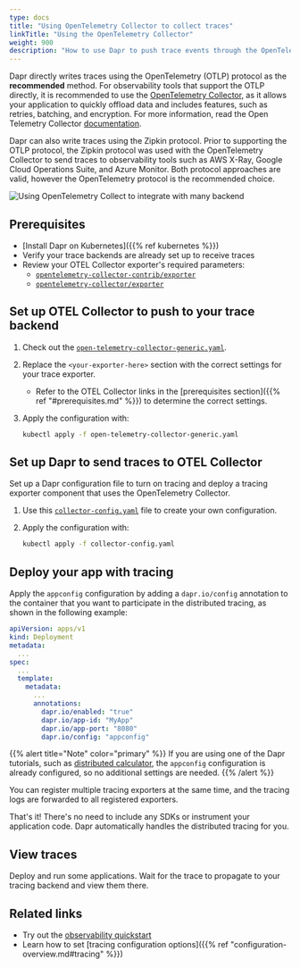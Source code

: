 ```yaml
---
type: docs
title: "Using OpenTelemetry Collector to collect traces"
linkTitle: "Using the OpenTelemetry Collector"
weight: 900
description: "How to use Dapr to push trace events through the OpenTelemetry Collector."
---
```


Dapr directly writes traces using the OpenTelemetry (OTLP) protocol as the **recommended** method. For observability tools that support the OTLP directly, it is recommended to use the [OpenTelemetry Collector](https://github.com/open-telemetry/opentelemetry-collector), as it allows your application to quickly offload data and includes features, such as retries, batching, and encryption. For more information, read the Open Telemetry Collector [documentation](https://opentelemetry.io/docs/collector/#when-to-use-a-collector).

Dapr can also write traces using the Zipkin protocol. Prior to supporting the OTLP protocol, the Zipkin protocol was used with the OpenTelemetry Collector to send traces to observability tools such as AWS X-Ray, Google Cloud Operations Suite, and Azure Monitor. Both protocol approaches are valid, however the OpenTelemetry protocol is the recommended choice.

![Using OpenTelemetry Collect to integrate with many backend](/images/open-telemetry-collector.png)

## Prerequisites

- [Install Dapr on Kubernetes]({{% ref kubernetes %}})
- Verify your trace backends are already set up to receive traces
- Review your OTEL Collector exporter's required parameters:
  - [`opentelemetry-collector-contrib/exporter`](https://github.com/open-telemetry/opentelemetry-collector-contrib/tree/main/exporter)
  - [`opentelemetry-collector/exporter`](https://github.com/open-telemetry/opentelemetry-collector/tree/main/exporter)

## Set up OTEL Collector to push to your trace backend

1. Check out the [`open-telemetry-collector-generic.yaml`](/docs/open-telemetry-collector/open-telemetry-collector-generic.yaml). 

1. Replace the `<your-exporter-here>` section with the correct settings for your trace exporter. 
   - Refer to the OTEL Collector links in the [prerequisites section]({{% ref "#prerequisites.md" %}}) to determine the correct settings.

1. Apply the configuration with:

   ```sh
   kubectl apply -f open-telemetry-collector-generic.yaml
   ```

## Set up Dapr to send traces to OTEL Collector

Set up a Dapr configuration file to turn on tracing and deploy a tracing exporter component that uses the OpenTelemetry Collector.

1. Use this [`collector-config.yaml`](/docs/open-telemetry-collector/collector-config.yaml) file to create your own configuration.

1. Apply the configuration with:

   ```sh 
   kubectl apply -f collector-config.yaml
   ```

## Deploy your app with tracing

Apply the `appconfig` configuration by adding a `dapr.io/config` annotation to the container that you want to participate in the distributed tracing, as shown in the following example:

```yaml
apiVersion: apps/v1
kind: Deployment
metadata:
  ...
spec:
  ...
  template:
    metadata:
      ...
      annotations:
        dapr.io/enabled: "true"
        dapr.io/app-id: "MyApp"
        dapr.io/app-port: "8080"
        dapr.io/config: "appconfig"
```

{{% alert title="Note" color="primary" %}}
If you are using one of the Dapr tutorials, such as [distributed calculator](https://github.com/dapr/quickstarts/tree/master/tutorials/distributed-calculator), the `appconfig` configuration is already configured, so no additional settings are needed.
{{% /alert %}}

You can register multiple tracing exporters at the same time, and the tracing logs are forwarded to all registered exporters.

That's it! There's no need to include any SDKs or instrument your application code. Dapr automatically handles the distributed tracing for you.

## View traces

Deploy and run some applications. Wait for the trace to propagate to your tracing backend and view them there.

## Related links
- Try out the [observability quickstart](https://github.com/dapr/quickstarts/tree/master/tutorials/observability/README.md)
- Learn how to set [tracing configuration options]({{% ref "configuration-overview.md#tracing" %}})